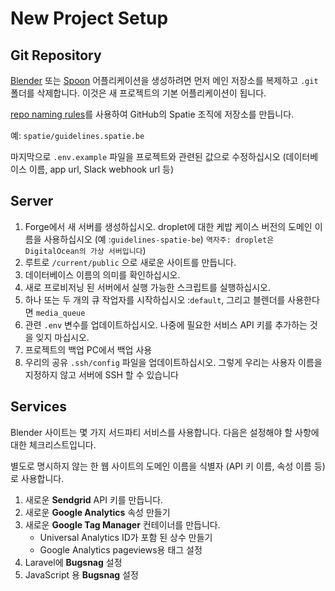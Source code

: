 # New Project Setup

## Git Repository

[Blender](https://github.com/spatie/blender) 또는 [Spoon](https://github.com/spatie/spoon) 어플리케이션을 생성하려면 먼저 메인 저장소를 복제하고 `.git` 폴더를 삭제합니다. 이것은 새 프로젝트의 기본 어플리케이션이 됩니다.

[repo naming rules](https://guidelines.spatie.be/workflow/version-control#repo-naming-conventions)를 사용하여 GitHub의 Spatie 조직에 저장소를 만듭니다.

예: `spatie/guidelines.spatie.be`

마지막으로 `.env.example` 파일을 프로젝트와 관련된 값으로 수정하십시오 (데이터베이스 이름, app url, Slack webhook url 등)

## Server

1. Forge에서 새 서버를 생성하십시오. droplet에 대한 케밥 케이스 버전의 도메인 이름을 사용하십시오 (예 :`guidelines-spatie-be`) `역자주: droplet은 DigitalOcean의 가상 서버입니다`)
1. 루트로 `/current/public` 으로 새로운 사이트를 만듭니다.
1. 데이터베이스 이름의 의미를 확인하십시오.
1. 새로 프로비저닝 된 서버에서 실행 가능한 스크립트를 실행하십시오.
1. 하나 또는 두 개의 큐 작업자를 시작하십시오 :`default`, 그리고 블렌더를 사용한다면 `media_queue`
1. 관련 `.env` 변수를 업데이트하십시오. 나중에 필요한 서비스 API 키를 추가하는 것을 잊지 마십시오.
1. 프로젝트의 백업 PC에서 백업 사용
1. 우리의 공유 `.ssh/config` 파일을 업데이트하십시오. 그렇게 우리는 사용자 이름을 지정하지 않고 서버에 SSH 할 수 있습니다

## Services

Blender 사이트는 몇 가지 서드파티 서비스를 사용합니다. 다음은 설정해야 할 사항에 대한 체크리스트입니다.

별도로 명시하지 않는 한 웹 사이트의 도메인 이름을 식별자 (API 키 이름, 속성 이름 등)로 사용합니다.

1. 새로운 **Sendgrid** API 키를 만듭니다.
1. 새로운 **Google Analytics** 속성 만들기
1. 새로운 **Google Tag Manager** 컨테이너를 만듭니다.
    - Universal Analytics ID가 포함 된 상수 만들기
    - Google Analytics pageviews용 태그 설정
1. Laravel에 **Bugsnag** 설정
1. JavaScript 용 **Bugsnag** 설정